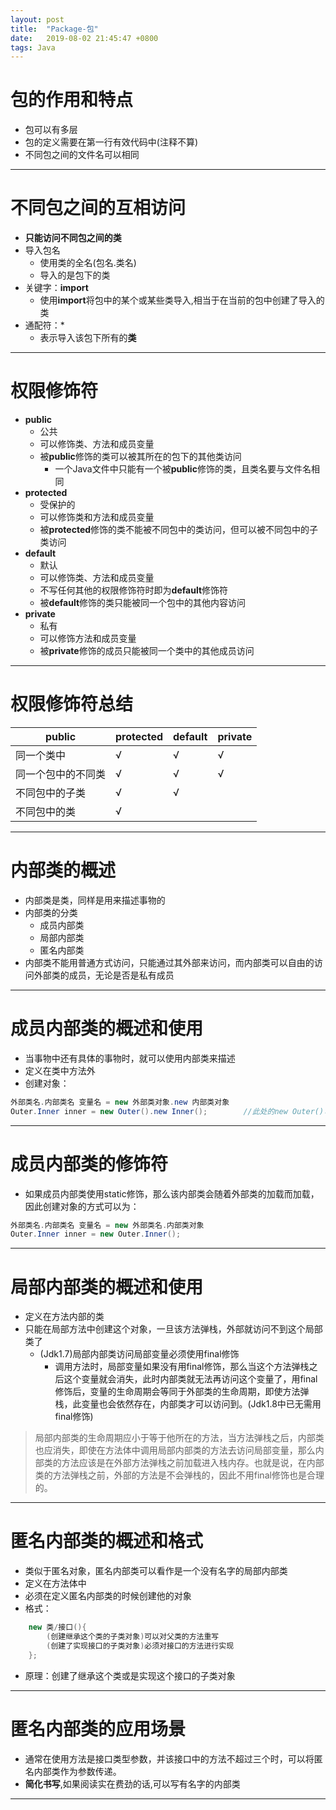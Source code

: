 ```yaml
---
layout: post
title:  "Package-包"
date:   2019-08-02 21:45:47 +0800
tags: Java
---
```

# 包的作用和特点
- 包可以有多层
- 包的定义需要在第一行有效代码中(注释不算)
- 不同包之间的文件名可以相同

---
# 不同包之间的互相访问
- **只能访问不同包之间的类**
- 导入包名
    - 使用类的全名(包名.类名)
    - 导入的是包下的类
- 关键字：**import**
    - 使用**import**将包中的某个或某些类导入,相当于在当前的包中创建了导入的类
- 通配符：*
    - 表示导入该包下所有的**类**

---
# 权限修饰符
- **public**
    - 公共
    - 可以修饰类、方法和成员变量
    - 被**public**修饰的类可以被其所在的包下的其他类访问
        - 一个Java文件中只能有一个被**public**修饰的类，且类名要与文件名相同
- **protected**
    - 受保护的
    - 可以修饰类和方法和成员变量
    - 被**protected**修饰的类不能被不同包中的类访问，但可以被不同包中的子类访问
- **default**
    - 默认
    - 可以修饰类、方法和成员变量
    - 不写任何其他的权限修饰符时即为**default**修饰符
    - 被**default**修饰的类只能被同一个包中的其他内容访问
- **private**
    - 私有
    - 可以修饰方法和成员变量
    - 被**private**修饰的成员只能被同一个类中的其他成员访问

---
# 权限修饰符总结



| public             | protected | default | private |
| ------------------ | --------- | ------- | ------- |
| 同一个类中         | √         | √       | √       |
| 同一个包中的不同类 | √         | √       | √       |
| 不同包中的子类     | √         | √       |         |
| 不同包中的类       | √         |         |         |


---
# 内部类的概述
- 内部类是类，同样是用来描述事物的
- 内部类的分类
    - 成员内部类
    - 局部内部类
    - 匿名内部类
- 内部类不能用普通方式访问，只能通过其外部来访问，而内部类可以自由的访问外部类的成员，无论是否是私有成员


---
# 成员内部类的概述和使用
- 当事物中还有具体的事物时，就可以使用内部类来描述
- 定义在类中方法外
- 创建对象：
```java
外部类名.内部类名 变量名 = new 外部类对象.new 内部类对象
Outer.Inner inner = new Outer().new Inner();        //此处的new Outer()可以看做是一个匿名对象
```

---
# 成员内部类的修饰符
- 如果成员内部类使用static修饰，那么该内部类会随着外部类的加载而加载，因此创建对象的方式可以为：
```java
外部类名.内部类名 变量名 = new 外部类名.内部类对象
Outer.Inner inner = new Outer.Inner();
```

---
# 局部内部类的概述和使用
- 定义在方法内部的类
- 只能在局部方法中创建这个对象，一旦该方法弹栈，外部就访问不到这个局部类了
    - (Jdk1.7)局部内部类访问局部变量必须使用final修饰
        - 调用方法时，局部变量如果没有用final修饰，那么当这个方法弹栈之后这个变量就会消失，此时内部类就无法再访问这个变量了，用final修饰后，变量的生命周期会等同于外部类的生命周期，即使方法弹栈，此变量也会依然存在，内部类才可以访问到。(Jdk1.8中已无需用final修饰)

> 局部内部类的生命周期应小于等于他所在的方法，当方法弹栈之后，内部类也应消失，即使在方法体中调用局部内部类的方法去访问局部变量，那么内部类的方法应该是在外部方法弹栈之前加载进入栈内存。也就是说，在内部类的方法弹栈之前，外部的方法是不会弹栈的，因此不用final修饰也是合理的。

---
# 匿名内部类的概述和格式
- 类似于匿名对象，匿名内部类可以看作是一个没有名字的局部内部类
- 定义在方法体中
- 必须在定义匿名内部类的时候创建他的对象
- 格式：
```java
	new 类/接口(){
		(创建继承这个类的子类对象)可以对父类的方法重写
		(创建了实现接口的子类对象)必须对接口的方法进行实现
	};
```
- 原理：创建了继承这个类或是实现这个接口的子类对象

---
# 匿名内部类的应用场景
- 通常在使用方法是接口类型参数，并该接口中的方法不超过三个时，可以将匿名内部类作为参数传递。
- **简化书写**,如果阅读实在费劲的话,可以写有名字的内部类


---
